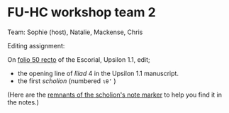 # FU-HC workshop team 2

Team: Sophie (host), Natalie, Mackense, Chris

Editing assignment:  

On [folio 50 recto](http://www.homermultitext.org/ict2/?urn=urn:cite2:hmt:e3bifolio.v1:E3_49v_50r) of the Escorial, Upsilon 1.1, edit;

- the opening line of *Iliad* 4 in the Upsilon 1.1 manuscript.
- the first *scholion*  (numbered `ιθ‘` )


(Here are the [remnants of the scholion's note marker](http://www.homermultitext.org/ict2/?urn=urn:cite2:hmt:e3bifolio.v1:E3_49v_50r@0.5324,0.1857,0.008684,0.02231) to help you find it in the notes.)